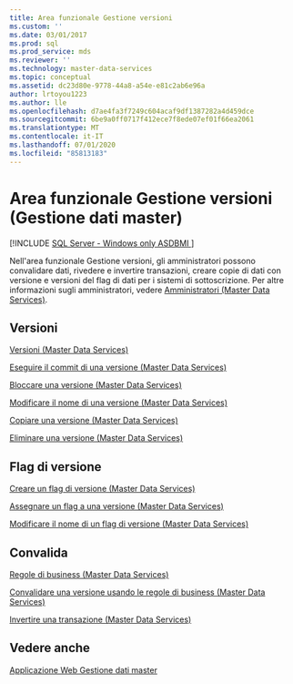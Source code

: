 ```yaml
---
title: Area funzionale Gestione versioni
ms.custom: ''
ms.date: 03/01/2017
ms.prod: sql
ms.prod_service: mds
ms.reviewer: ''
ms.technology: master-data-services
ms.topic: conceptual
ms.assetid: dc23d80e-9778-44a8-a54e-e81c2ab6e96a
author: lrtoyou1223
ms.author: lle
ms.openlocfilehash: d7ae4fa3f7249c604acaf9df1387282a4d459dce
ms.sourcegitcommit: 6be9a0ff0717f412ece7f8ede07ef01f66ea2061
ms.translationtype: MT
ms.contentlocale: it-IT
ms.lasthandoff: 07/01/2020
ms.locfileid: "85813183"
---
```

# <a name="version-management-functional-area-master-data-manager"></a>Area funzionale Gestione versioni (Gestione dati master)

[!INCLUDE [SQL Server - Windows only ASDBMI  ](../includes/applies-to-version/sql-windows-only-asdbmi.md)]

  Nell'area funzionale Gestione versioni, gli amministratori possono convalidare dati, rivedere e invertire transazioni, creare copie di dati con versione e versioni del flag di dati per i sistemi di sottoscrizione. Per altre informazioni sugli amministratori, vedere [Amministratori &#40;Master Data Services&#41;](../master-data-services/administrators-master-data-services.md).  
  
## <a name="versions"></a>Versioni  
 [Versioni &#40;Master Data Services&#41;](../master-data-services/versions-master-data-services.md)  
  
 [Eseguire il commit di una versione &#40;Master Data Services&#41;](../master-data-services/commit-a-version-master-data-services.md)  
  
 [Bloccare una versione &#40;Master Data Services&#41;](../master-data-services/lock-a-version-master-data-services.md)  
  
 [Modificare il nome di una versione &#40;Master Data Services&#41;](../master-data-services/change-a-version-name-master-data-services.md)  
  
 [Copiare una versione &#40;Master Data Services&#41;](../master-data-services/copy-a-version-master-data-services.md)  
  
 [Eliminare una versione &#40;Master Data Services&#41;](../master-data-services/delete-a-version-master-data-services.md)  
  
## <a name="version-flags"></a>Flag di versione  
 [Creare un flag di versione &#40;Master Data Services&#41;](../master-data-services/create-a-version-flag-master-data-services.md)  
  
 [Assegnare un flag a una versione &#40;Master Data Services&#41;](../master-data-services/assign-a-flag-to-a-version-master-data-services.md)  
  
 [Modificare il nome di un flag di versione &#40;Master Data Services&#41;](../master-data-services/change-a-version-flag-name-master-data-services.md)  
  
## <a name="validation"></a>Convalida  
 [Regole di business &#40;Master Data Services&#41;](../master-data-services/business-rules-master-data-services.md)  
  
 [Convalidare una versione usando le regole di business &#40;Master Data Services&#41;](../master-data-services/validate-a-version-against-business-rules-master-data-services.md)  
  
 [Invertire una transazione &#40;Master Data Services&#41;](../master-data-services/reverse-a-transaction-master-data-services.md)  
  
## <a name="see-also"></a>Vedere anche  
 [Applicazione Web Gestione dati master](../master-data-services/master-data-manager-web-application.md)  
  
  
